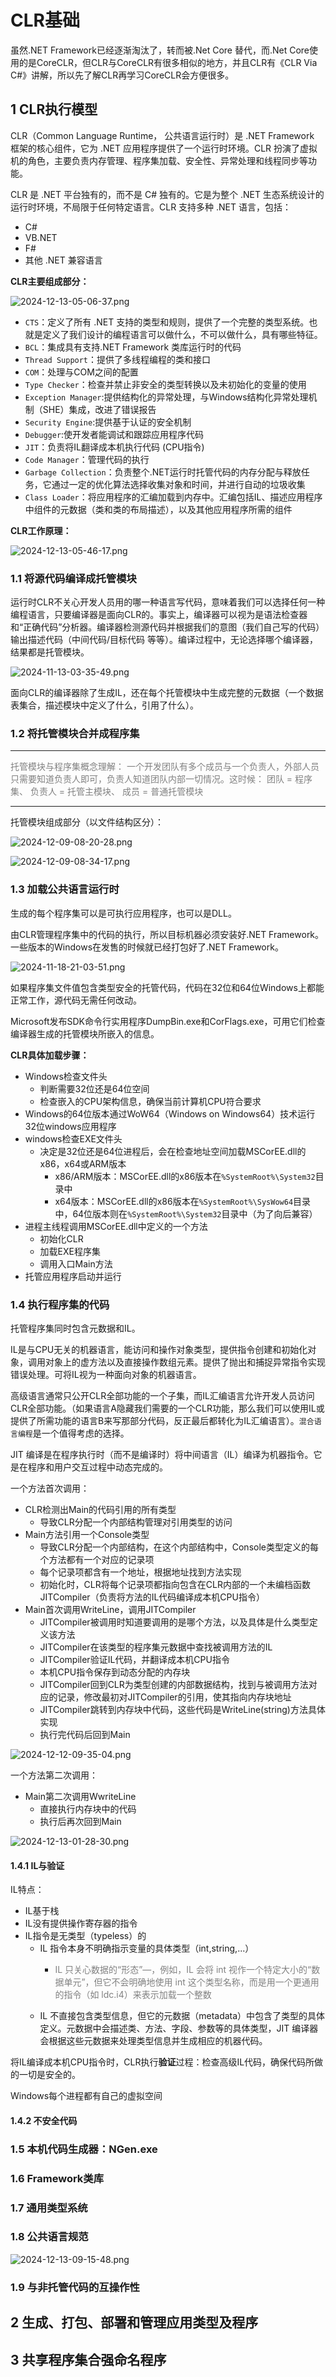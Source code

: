 # CLR基础
虽然\.NET Framework已经逐渐淘汰了，转而被\.Net Core 替代，而\.Net Core使用的是CoreCLR，但CLR与CoreCLR有很多相似的地方，并且CLR有《CLR Via C#》讲解，所以先了解CLR再学习CoreCLR会方便很多。

## 1 CLR执行模型
CLR（Common Language Runtime， 公共语言运行时）是  .NET Framework  框架的核心组件，它为 .NET 应用程序提供了一个运行时环境。CLR 扮演了虚拟机的角色，主要负责内存管理、程序集加载、安全性、异常处理和线程同步等功能。

CLR 是 .NET 平台独有的，而不是 C# 独有的。它是为整个 .NET 生态系统设计的运行时环境，不局限于任何特定语言。CLR 支持多种 .NET 语言，包括：
- C#
- VB\.NET
- F#
- 其他 .NET 兼容语言

**CLR主要组成部分：**

![2024-12-13-05-06-37.png](./images/2024-12-13-05-06-37.png)

- `CTS`：定义了所有 .NET 支持的类型和规则，提供了一个完整的类型系统。也就是定义了我们设计的编程语言可以做什么，不可以做什么，具有哪些特征。
- `BCL`：集成具有支持\.NET Framework 类库运行时的代码
- `Thread Support`：提供了多线程编程的类和接口
- `COM`：处理与COM之间的配置
- `Type Checker`：检查并禁止非安全的类型转换以及未初始化的变量的使用
- `Exception Manager`:提供结构化的异常处理，与Windows结构化异常处理机制（SHE）集成，改进了错误报告
- `Security Engine`:提供基于认证的安全机制
- `Debugger`:使开发者能调试和跟踪应用程序代码
- `JIT`：负责将IL翻译成本机执行代码 (CPU指令)
- `Code Manager`：管理代码的执行
- `Garbage Collection`：负责整个.NET运行时托管代码的内存分配与释放任务，它通过一定的优化算法选择收集对象和时间，并进行自动的垃圾收集
- `Class Loader`：将应用程序的汇编加载到内存中。汇编包括IL、描述应用程序中组件的元数据（类和类的布局描述），以及其他应用程序所需的组件


**CLR工作原理：**

![2024-12-13-05-46-17.png](./images/2024-12-13-05-46-17.png)

### 1.1 将源代码编译成托管模块

运行时CLR不关心开发人员用的哪一种语言写代码，意味着我们可以选择任何一种编程语言，只要编译器是面向CLR的。事实上，编译器可以视为是语法检查器和“正确代码”分析器。编译器检测源代码并根据我们的意图（我们自己写的代码）输出描述代码（中间代码/目标代码 等等）。编译过程中，无论选择哪个编译器，结果都是托管模块。

![2024-11-13-03-35-49.png](./images/2024-11-13-03-35-49.png)

面向CLR的编译器除了生成IL，还在每个托管模块中生成完整的元数据（一个数据表集合，描述模块中定义了什么，引用了什么）。

### 1.2 将托管模块合并成程序集

<hr>
<div style="color:grey">
托管模块与程序集概念理解：
一个开发团队有多个成员与一个负责人，外部人员只需要知道负责人即可，负责人知道团队内部一切情况。这时候：
团队 = 程序集、
负责人 = 托管主模块、
成员 = 普通托管模块
</div>
<hr>

托管模块组成部分（以文件结构区分）：

![2024-12-09-08-20-28.png](./images/2024-12-09-08-20-28.png)

![2024-12-09-08-34-17.png](./images/2024-12-09-08-34-17.png)

### 1.3 加载公共语言运行时
生成的每个程序集可以是可执行应用程序，也可以是DLL。

由CLR管理程序集中的代码的执行，所以目标机器必须安装好\.NET Framework。一些版本的Windows在发售的时候就已经打包好了\.NET Framework。


![2024-11-18-21-03-51.png](./images/2024-11-18-21-03-51.png)

如果程序集文件值包含类型安全的托管代码，代码在32位和64位Windows上都能正常工作，源代码无需任何改动。

Microsoft发布SDK命令行实用程序DumpBin.exe和CorFlags.exe，可用它们检查编译器生成的托管模块所嵌入的信息。

**CLR具体加载步骤：**

- Windows检查文件头
    - 判断需要32位还是64位空间
    - 检查嵌入的CPU架构信息，确保当前计算机CPU符合要求
- Windows的64位版本通过WoW64（Windows on Windows64）技术运行32位windows应用程序
- windows检查EXE文件头
    - 决定是32位还是64位进程后，会在检查地址空间加载MSCorEE.dll的x86，x64或ARM版本
        - x86/ARM版本：MSCorEE.dll的x86版本在`%SystemRoot%\System32`目录中
        - x64版本：MSCorEE.dll的x86版本在`%SystemRoot%\SysWow64`目录中，64位版本则在`%SystemRoot%\System32`目录中（为了向后兼容）
- 进程主线程调用MSCorEE.dll中定义的一个方法
    - 初始化CLR
    - 加载EXE程序集
    - 调用入口Main方法
- 托管应用程序启动并运行    

### 1.4 执行程序集的代码
托管程序集同时包含元数据和IL。

IL是与CPU无关的机器语言，能访问和操作对象类型，提供指令创建和初始化对象，调用对象上的虚方法以及直接操作数组元素。提供了抛出和捕捉异常指令实现错误处理。可将IL视为一种面向对象的机器语言。

高级语言通常只公开CLR全部功能的一个子集，而IL汇编语言允许开发人员访问CLR全部功能。（如果语言A隐藏我们需要的一个CLR功能，那么我们可以使用IL或提供了所需功能的语言B来写那部分代码，反正最后都转化为IL汇编语言）。`混合语言编程`是一个值得考虑的选择。

JIT 编译是在程序执行时（而不是编译时）将中间语言（IL）编译为机器指令。它是在程序和用户交互过程中动态完成的。

一个方法首次调用：
- CLR检测出Main的代码引用的所有类型
    - 导致CLR分配一个内部结构管理对引用类型的访问
- Main方法引用一个Console类型
    - 导致CLR分配一个内部结构，在这个内部结构中，Console类型定义的每个方法都有一个对应的记录项
    - 每个记录项都含有一个地址，根据地址找到方法实现
    - 初始化时，CLR将每个记录项都指向包含在CLR内部的一个未编档函数JITCompiler（负责将方法的IL代码编译成本机CPU指令）
- Main首次调用WriteLine，调用JITCompiler
    - JITCompiler被调用时知道要调用的是哪个方法，以及具体是什么类型定义该方法
    - JITCompiler在该类型的程序集元数据中查找被调用方法的IL
    - JITCompiler验证IL代码，并翻译成本机CPU指令
    - 本机CPU指令保存到动态分配的内存块
    - JITCompiler回到CLR为类型创建的内部数据结构，找到与被调用方法对应的记录，修改最初对JITCompiler的引用，使其指向内存块地址
    - JITCompiler跳转到内存块中代码，这些代码是WriteLine(string)方法具体实现 
    - 执行完代码后回到Main

![2024-12-12-09-35-04.png](./images/2024-12-12-09-35-04.png)

一个方法第二次调用：
- Main第二次调用WwriteLine
    - 直接执行内存块中的代码
    - 执行后再次回到Main

![2024-12-13-01-28-30.png](./images/2024-12-13-01-28-30.png)

#### 1.4.1 IL与验证
IL特点：
- IL基于栈
- IL没有提供操作寄存器的指令
- IL指令是无类型（typeless）的
    - IL 指令本身不明确指示变量的具体类型（int,string,...）
        - <p style="color:grey">IL 只关心数据的“形态”—，例如，IL 会将 int 视作一个特定大小的“数据单元”，但它不会明确地使用 int 这个类型名称，而是用一个更通用的指令（如 ldc.i4）来表示加载一个整数</p>
    - IL 不直接包含类型信息，但它的元数据（metadata）中包含了类型的具体定义。元数据中会描述类、方法、字段、参数等的具体类型，JIT 编译器会根据这些元数据来处理类型信息并生成相应的机器代码。

将IL编译成本机CPU指令时，CLR执行**验证**过程：检查高级IL代码，确保代码所做的一切是安全的。

Windows每个进程都有自己的虚拟空间
#### 1.4.2 不安全代码


### 1.5 本机代码生成器：NGen.exe

### 1.6 Framework类库

### 1.7 通用类型系统


### 1.8 公共语言规范

![2024-12-13-09-15-48.png](./images/2024-12-13-09-15-48.png)

### 1.9 与非托管代码的互操作性




## 2 生成、打包、部署和管理应用类型及程序

## 3 共享程序集合强命名程序